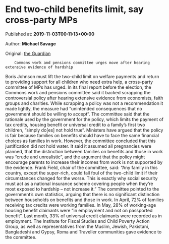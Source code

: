 
# End two-child benefits limit, say cross-party MPs

Published at: **2019-11-03T00:11:13+00:00**

Author: **Michael Savage**

Original: [the Guardian](https://www.theguardian.com/politics/2019/nov/03/end-two-child-benefit-limits-say-mps)


        Commons work and pensions committee urges move after hearing extensive evidence of hardship
      
Boris Johnson must lift the two-child limit on welfare payments and return to providing support for all children who need extra help, a cross-party committee of MPs has urged.
In its final report before the election, the Commons work and pensions committee said it backed scrapping the controversial policy after hearing extensive evidence from economists, faith groups and charities. While scrapping a policy was not a recommendation it made lightly, the measure had “unintended consequences that no government should be willing to accept”.
The committee said that the rationale used by the government for the policy, which limits the payment of tax credits, housing benefit or universal credit to a family’s first two children, “simply do[es] not hold true”.
Ministers have argued that the policy is fair because families on benefits should have to face the same financial choices as families in work. However, the committee concluded that this justification did not hold water.
It said it assumed all pregnancies were planned, that the distinction between families on benefits and those in work was “crude and unrealistic”, and the argument that the policy might encourage parents to increase their incomes from work is not supported by the evidence.
Frank Field, chair of the committee, said: “Any family in this country, except the super-rich, could fall foul of the two-child limit if their circumstances changed for the worse. This is exactly why social security must act as a national insurance scheme covering people when they’re most exposed to hardship – not increase it.”
The committee pointed to the government’s own statistics, arguing that there is no significant distinction between households on benefits and those in work. In April, 72% of families receiving tax credits were working families. In May, 28% of working-age housing benefit claimants were “in employment and not on passported benefit”. Last month, 33% of universal credit claimants were recorded as in employment.
The Institute for Fiscal Studies and Child Poverty Action Group, as well as representatives from the Muslim, Jewish, Pakistani, Bangladeshi and Gypsy, Roma and Traveller communities gave evidence to the committee.
